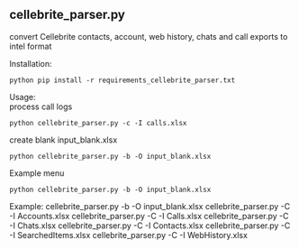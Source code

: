
## cellebrite_parser.py 
convert Cellebrite contacts, account, web history, chats and call exports to intel format


Installation:
```
python pip install -r requirements_cellebrite_parser.txt
```

Usage:\
process call logs
```
python cellebrite_parser.py -c -I calls.xlsx
```

create blank input_blank.xlsx
```
python cellebrite_parser.py -b -O input_blank.xlsx
```

Example menu

```
python cellebrite_parser.py -b -O input_blank.xlsx
```

Example:
    cellebrite_parser.py -b -O input_blank.xlsx
    cellebrite_parser.py -C -I Accounts.xlsx
    cellebrite_parser.py -C -I Calls.xlsx
    cellebrite_parser.py -C -I Chats.xlsx
    cellebrite_parser.py -C -I Contacts.xlsx
    cellebrite_parser.py -C -I SearchedItems.xlsx
    cellebrite_parser.py -C -I WebHistory.xlsx